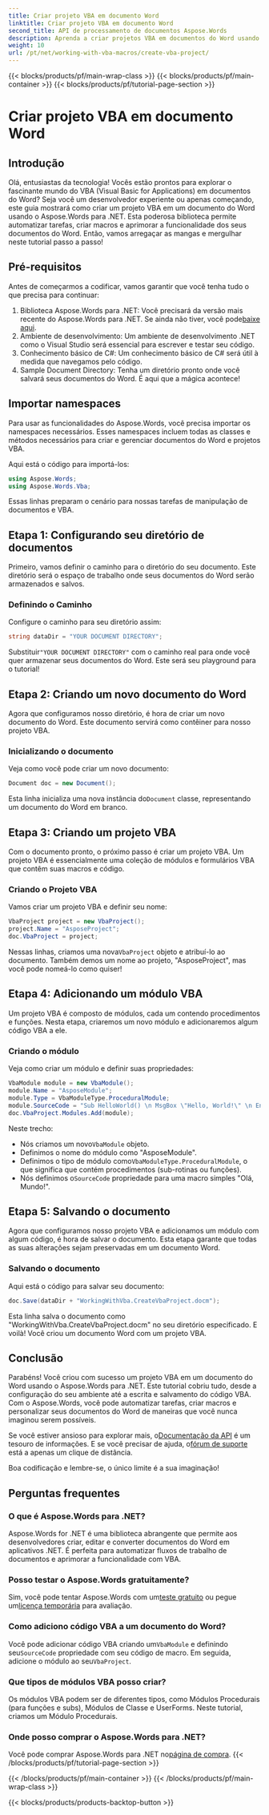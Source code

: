 ```yaml
---
title: Criar projeto VBA em documento Word
linktitle: Criar projeto VBA em documento Word
second_title: API de processamento de documentos Aspose.Words
description: Aprenda a criar projetos VBA em documentos do Word usando Aspose.Words para .NET. Siga nosso guia passo a passo para automação de documentos sem interrupções!
weight: 10
url: /pt/net/working-with-vba-macros/create-vba-project/
---
```


{{< blocks/products/pf/main-wrap-class >}}
{{< blocks/products/pf/main-container >}}
{{< blocks/products/pf/tutorial-page-section >}}

# Criar projeto VBA em documento Word


## Introdução

Olá, entusiastas da tecnologia! Vocês estão prontos para explorar o fascinante mundo do VBA (Visual Basic for Applications) em documentos do Word? Seja você um desenvolvedor experiente ou apenas começando, este guia mostrará como criar um projeto VBA em um documento do Word usando o Aspose.Words para .NET. Esta poderosa biblioteca permite automatizar tarefas, criar macros e aprimorar a funcionalidade dos seus documentos do Word. Então, vamos arregaçar as mangas e mergulhar neste tutorial passo a passo!

## Pré-requisitos

Antes de começarmos a codificar, vamos garantir que você tenha tudo o que precisa para continuar:

1.  Biblioteca Aspose.Words para .NET: Você precisará da versão mais recente do Aspose.Words para .NET. Se ainda não tiver, você pode[baixe aqui](https://releases.aspose.com/words/net/).
2. Ambiente de desenvolvimento: Um ambiente de desenvolvimento .NET como o Visual Studio será essencial para escrever e testar seu código.
3. Conhecimento básico de C#: Um conhecimento básico de C# será útil à medida que navegamos pelo código.
4. Sample Document Directory: Tenha um diretório pronto onde você salvará seus documentos do Word. É aqui que a mágica acontece!

## Importar namespaces

Para usar as funcionalidades do Aspose.Words, você precisa importar os namespaces necessários. Esses namespaces incluem todas as classes e métodos necessários para criar e gerenciar documentos do Word e projetos VBA.

Aqui está o código para importá-los:

```csharp
using Aspose.Words;
using Aspose.Words.Vba;
```

Essas linhas preparam o cenário para nossas tarefas de manipulação de documentos e VBA.

## Etapa 1: Configurando seu diretório de documentos

Primeiro, vamos definir o caminho para o diretório do seu documento. Este diretório será o espaço de trabalho onde seus documentos do Word serão armazenados e salvos.

### Definindo o Caminho

Configure o caminho para seu diretório assim:

```csharp
string dataDir = "YOUR DOCUMENT DIRECTORY";
```

 Substituir`"YOUR DOCUMENT DIRECTORY"` com o caminho real para onde você quer armazenar seus documentos do Word. Este será seu playground para o tutorial!

## Etapa 2: Criando um novo documento do Word

Agora que configuramos nosso diretório, é hora de criar um novo documento do Word. Este documento servirá como contêiner para nosso projeto VBA.

### Inicializando o documento

Veja como você pode criar um novo documento:

```csharp
Document doc = new Document();
```

 Esta linha inicializa uma nova instância do`Document` classe, representando um documento do Word em branco.

## Etapa 3: Criando um projeto VBA

Com o documento pronto, o próximo passo é criar um projeto VBA. Um projeto VBA é essencialmente uma coleção de módulos e formulários VBA que contêm suas macros e código.

### Criando o Projeto VBA

Vamos criar um projeto VBA e definir seu nome:

```csharp
VbaProject project = new VbaProject();
project.Name = "AsposeProject";
doc.VbaProject = project;
```

 Nessas linhas, criamos uma nova`VbaProject` objeto e atribuí-lo ao documento. Também demos um nome ao projeto, "AsposeProject", mas você pode nomeá-lo como quiser!

## Etapa 4: Adicionando um módulo VBA

Um projeto VBA é composto de módulos, cada um contendo procedimentos e funções. Nesta etapa, criaremos um novo módulo e adicionaremos algum código VBA a ele.

### Criando o módulo

Veja como criar um módulo e definir suas propriedades:

```csharp
VbaModule module = new VbaModule();
module.Name = "AsposeModule";
module.Type = VbaModuleType.ProceduralModule;
module.SourceCode = "Sub HelloWorld() \n MsgBox \"Hello, World!\" \n End Sub";
doc.VbaProject.Modules.Add(module);
```

Neste trecho:
-  Nós criamos um novo`VbaModule` objeto.
- Definimos o nome do módulo como "AsposeModule".
-  Definimos o tipo de módulo como`VbaModuleType.ProceduralModule`, o que significa que contém procedimentos (sub-rotinas ou funções).
-  Nós definimos o`SourceCode` propriedade para uma macro simples "Olá, Mundo!".

## Etapa 5: Salvando o documento

Agora que configuramos nosso projeto VBA e adicionamos um módulo com algum código, é hora de salvar o documento. Esta etapa garante que todas as suas alterações sejam preservadas em um documento Word.

### Salvando o documento

Aqui está o código para salvar seu documento:

```csharp
doc.Save(dataDir + "WorkingWithVba.CreateVbaProject.docm");
```

Esta linha salva o documento como "WorkingWithVba.CreateVbaProject.docm" no seu diretório especificado. E voilà! Você criou um documento Word com um projeto VBA.

## Conclusão

Parabéns! Você criou com sucesso um projeto VBA em um documento do Word usando o Aspose.Words para .NET. Este tutorial cobriu tudo, desde a configuração do seu ambiente até a escrita e salvamento do código VBA. Com o Aspose.Words, você pode automatizar tarefas, criar macros e personalizar seus documentos do Word de maneiras que você nunca imaginou serem possíveis.

 Se você estiver ansioso para explorar mais, o[Documentação da API](https://reference.aspose.com/words/net/) é um tesouro de informações. E se você precisar de ajuda, o[fórum de suporte](https://forum.aspose.com/c/words/8) está a apenas um clique de distância.

Boa codificação e lembre-se, o único limite é a sua imaginação!

## Perguntas frequentes

### O que é Aspose.Words para .NET?  
Aspose.Words for .NET é uma biblioteca abrangente que permite aos desenvolvedores criar, editar e converter documentos do Word em aplicativos .NET. É perfeita para automatizar fluxos de trabalho de documentos e aprimorar a funcionalidade com VBA.

### Posso testar o Aspose.Words gratuitamente?  
 Sim, você pode tentar Aspose.Words com um[teste gratuito](https://releases.aspose.com/) ou pegue um[licença temporária](https://purchase.aspose.com/temporary-license/) para avaliação.

### Como adiciono código VBA a um documento do Word?  
 Você pode adicionar código VBA criando um`VbaModule` e definindo seu`SourceCode` propriedade com seu código de macro. Em seguida, adicione o módulo ao seu`VbaProject`.

### Que tipos de módulos VBA posso criar?  
Os módulos VBA podem ser de diferentes tipos, como Módulos Procedurais (para funções e subs), Módulos de Classe e UserForms. Neste tutorial, criamos um Módulo Procedurais.

### Onde posso comprar o Aspose.Words para .NET?  
Você pode comprar Aspose.Words para .NET no[página de compra](https://purchase.aspose.com/buy).
{{< /blocks/products/pf/tutorial-page-section >}}

{{< /blocks/products/pf/main-container >}}
{{< /blocks/products/pf/main-wrap-class >}}

{{< blocks/products/products-backtop-button >}}
